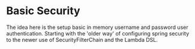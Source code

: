 # Basic Security

The idea here is the setup basic in memory username and password user authentication.
Starting with the 'older way' of configuring spring security to the newer use of SecurityFilterChain and the Lambda DSL.